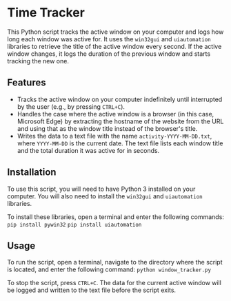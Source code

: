 # Time Tracker

This Python script tracks the active window on your computer and logs how long each window was active for. It uses the `win32gui` and `uiautomation` libraries to retrieve the title of the active window every second. If the active window changes, it logs the duration of the previous window and starts tracking the new one.

## Features

- Tracks the active window on your computer indefinitely until interrupted by the user (e.g., by pressing `CTRL+C`).
- Handles the case where the active window is a browser (in this case, Microsoft Edge) by extracting the hostname of the website from the URL and using that as the window title instead of the browser's title.
- Writes the data to a text file with the name `activity-YYYY-MM-DD.txt`, where `YYYY-MM-DD` is the current date. The text file lists each window title and the total duration it was active for in seconds.

## Installation

To use this script, you will need to have Python 3 installed on your computer. You will also need to install the `win32gui` and `uiautomation` libraries.

To install these libraries, open a terminal and enter the following commands:
```pip install pywin32```
```pip install uiautomation```

## Usage

To run the script, open a terminal, navigate to the directory where the script is located, and enter the following command:
```python window_tracker.py```

To stop the script, press `CTRL+C`. The data for the current active window will be logged and written to the text file before the script exits.
